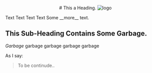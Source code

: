 <p align="center">
 # This a Heading.
 <img src="http://material-bread.org/logo-shadow.svg" href="#" alt="logo">
</p>
 Text Text Text Text 
 Some __more__ text.

 ## This Sub-Heading Contains Some Garbage.
 _Garbage_ garbage garbage garbage garbage

 As I say:
 > To be continude..
